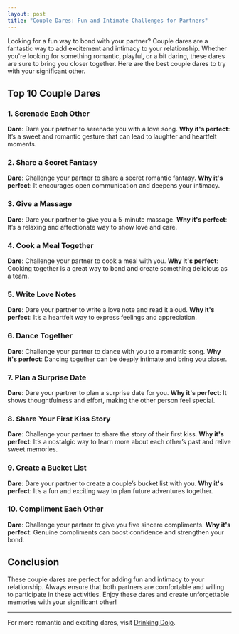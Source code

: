 ```yaml
---
layout: post
title: "Couple Dares: Fun and Intimate Challenges for Partners"
---
```


Looking for a fun way to bond with your partner? Couple dares are a fantastic way to add excitement and intimacy to your relationship. Whether you're looking for something romantic, playful, or a bit daring, these dares are sure to bring you closer together. Here are the best couple dares to try with your significant other.

## Top 10 Couple Dares

### 1. Serenade Each Other
**Dare**: Dare your partner to serenade you with a love song.
**Why it's perfect**: It’s a sweet and romantic gesture that can lead to laughter and heartfelt moments.

### 2. Share a Secret Fantasy
**Dare**: Challenge your partner to share a secret romantic fantasy.
**Why it's perfect**: It encourages open communication and deepens your intimacy.

### 3. Give a Massage
**Dare**: Dare your partner to give you a 5-minute massage.
**Why it's perfect**: It’s a relaxing and affectionate way to show love and care.

### 4. Cook a Meal Together
**Dare**: Challenge your partner to cook a meal with you.
**Why it's perfect**: Cooking together is a great way to bond and create something delicious as a team.

### 5. Write Love Notes
**Dare**: Dare your partner to write a love note and read it aloud.
**Why it's perfect**: It’s a heartfelt way to express feelings and appreciation.

### 6. Dance Together
**Dare**: Challenge your partner to dance with you to a romantic song.
**Why it's perfect**: Dancing together can be deeply intimate and bring you closer.

### 7. Plan a Surprise Date
**Dare**: Dare your partner to plan a surprise date for you.
**Why it's perfect**: It shows thoughtfulness and effort, making the other person feel special.

### 8. Share Your First Kiss Story
**Dare**: Challenge your partner to share the story of their first kiss.
**Why it's perfect**: It’s a nostalgic way to learn more about each other’s past and relive sweet memories.

### 9. Create a Bucket List
**Dare**: Dare your partner to create a couple’s bucket list with you.
**Why it's perfect**: It’s a fun and exciting way to plan future adventures together.

### 10. Compliment Each Other
**Dare**: Challenge your partner to give you five sincere compliments.
**Why it's perfect**: Genuine compliments can boost confidence and strengthen your bond.

## Conclusion

These couple dares are perfect for adding fun and intimacy to your relationship. Always ensure that both partners are comfortable and willing to participate in these activities. Enjoy these dares and create unforgettable memories with your significant other!

---

For more romantic and exciting dares, visit [Drinking Dojo](https://www.drinkingdojo.com).